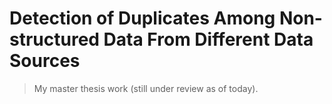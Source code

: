 # Detection of Duplicates Among Non-structured Data From Different Data Sources
> My master thesis work (still under review as of today).
